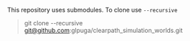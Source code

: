 
This repository uses submodules. To clone use `--recursive`

> git clone --recursive git@github.com:glpuga/clearpath_simulation_worlds.git

